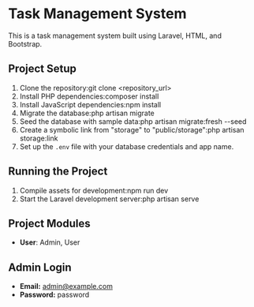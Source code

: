 # Task Management System

This is a task management system built using Laravel, HTML, and Bootstrap.

## Project Setup

1. Clone the repository:git clone <repository_url>
2. Install PHP dependencies:composer install
3. Install JavaScript dependencies:npm install
4. Migrate the database:php artisan migrate
5. Seed the database with sample data:php artisan migrate:fresh --seed
6. Create a symbolic link from "storage" to "public/storage":php artisan storage:link
7. Set up the `.env` file with your database credentials and app name.

## Running the Project

1. Compile assets for development:npm run dev
2. Start the Laravel development server:php artisan serve

## Project Modules

- **User**: Admin, User

## Admin Login

- **Email:** admin@example.com
- **Password:** password


